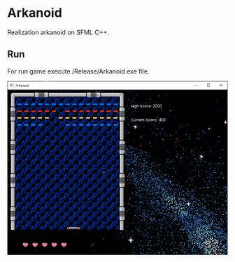 # Arkanoid
Realization arkanoid on SFML C++.

## Run
For run game execute /Release/Arkanoid.exe file.

![image](https://github.com/SongToSoft/Arkanoid/blob/master/Image/Image.png)
